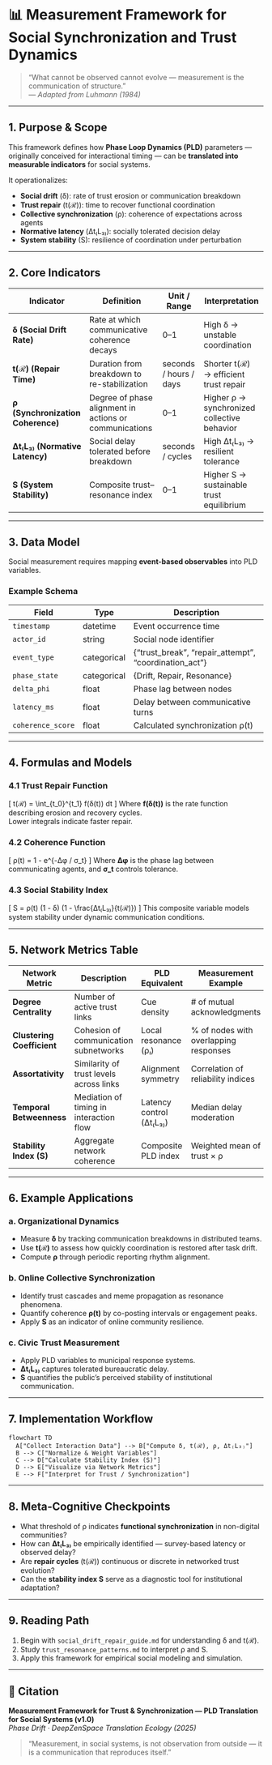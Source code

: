 # 📊 Measurement Framework for Social Synchronization and Trust Dynamics

> “What cannot be observed cannot evolve — measurement is the communication of structure.”  
> — *Adapted from Luhmann (1984)*

---

## 1. Purpose & Scope

This framework defines how **Phase Loop Dynamics (PLD)** parameters — originally conceived for interactional timing — can be **translated into measurable indicators** for social systems.

It operationalizes:
- **Social drift** (δ): rate of trust erosion or communication breakdown  
- **Trust repair** (t(ℛ)): time to recover functional coordination  
- **Collective synchronization** (ρ): coherence of expectations across agents  
- **Normative latency** (Δt₍L₃₎): socially tolerated decision delay  
- **System stability** (S): resilience of coordination under perturbation  

---

## 2. Core Indicators

| Indicator | Definition | Unit / Range | Interpretation |
|------------|-------------|---------------|----------------|
| **δ (Social Drift Rate)** | Rate at which communicative coherence decays | 0–1 | High δ → unstable coordination |
| **t(ℛ) (Repair Time)** | Duration from breakdown to re-stabilization | seconds / hours / days | Shorter t(ℛ) → efficient trust repair |
| **ρ (Synchronization Coherence)** | Degree of phase alignment in actions or communications | 0–1 | Higher ρ → synchronized collective behavior |
| **Δt₍L₃₎ (Normative Latency)** | Social delay tolerated before breakdown | seconds / cycles | High Δt₍L₃₎ → resilient tolerance |
| **S (System Stability)** | Composite trust–resonance index | 0–1 | Higher S → sustainable trust equilibrium |

---

## 3. Data Model

Social measurement requires mapping **event-based observables** into PLD variables.

### Example Schema
| Field | Type | Description |
|--------|------|-------------|
| `timestamp` | datetime | Event occurrence time |
| `actor_id` | string | Social node identifier |
| `event_type` | categorical | {“trust_break”, “repair_attempt”, “coordination_act”} |
| `phase_state` | categorical | {Drift, Repair, Resonance} |
| `delta_phi` | float | Phase lag between nodes |
| `latency_ms` | float | Delay between communicative turns |
| `coherence_score` | float | Calculated synchronization ρ(t) |

---

## 4. Formulas and Models

### 4.1 Trust Repair Function
\[
t(ℛ) = \int_{t_0}^{t_1} f(δ(t)) dt
\]
Where **f(δ(t))** is the rate function describing erosion and recovery cycles.  
Lower integrals indicate faster repair.

### 4.2 Coherence Function
\[
ρ(t) = 1 - e^{-Δφ / σ_t}
\]
Where **Δφ** is the phase lag between communicating agents, and **σ_t** controls tolerance.

### 4.3 Social Stability Index
\[
S = ρ(t) (1 - δ) (1 - \frac{Δt₍L₃₎}{t(ℛ)})
\]
This composite variable models system stability under dynamic communication conditions.

---

## 5. Network Metrics Table

| Network Metric | Description | PLD Equivalent | Measurement Example |
|----------------|--------------|----------------|----------------------|
| **Degree Centrality** | Number of active trust links | Cue density | # of mutual acknowledgments |
| **Clustering Coefficient** | Cohesion of communication subnetworks | Local resonance (ρₗ) | % of nodes with overlapping responses |
| **Assortativity** | Similarity of trust levels across links | Alignment symmetry | Correlation of reliability indices |
| **Temporal Betweenness** | Mediation of timing in interaction flow | Latency control (Δt₍L₃₎) | Median delay moderation |
| **Stability Index (S)** | Aggregate network coherence | Composite PLD index | Weighted mean of trust × ρ |

---

## 6. Example Applications

### a. Organizational Dynamics
- Measure **δ** by tracking communication breakdowns in distributed teams.  
- Use **t(ℛ)** to assess how quickly coordination is restored after task drift.  
- Compute **ρ** through periodic reporting rhythm alignment.

### b. Online Collective Synchronization
- Identify trust cascades and meme propagation as resonance phenomena.  
- Quantify coherence **ρ(t)** by co-posting intervals or engagement peaks.  
- Apply **S** as an indicator of online community resilience.

### c. Civic Trust Measurement
- Apply PLD variables to municipal response systems.  
- **Δt₍L₃₎** captures tolerated bureaucratic delay.  
- **S** quantifies the public’s perceived stability of institutional communication.

---

## 7. Implementation Workflow

```mermaid
flowchart TD
  A["Collect Interaction Data"] --> B["Compute δ, t(ℛ), ρ, Δt₍L₃₎"]
  B --> C["Normalize & Weight Variables"]
  C --> D["Calculate Stability Index (S)"]
  D --> E["Visualize via Network Metrics"]
  E --> F["Interpret for Trust / Synchronization"]
```

---

## 8. Meta-Cognitive Checkpoints

- What threshold of ρ indicates **functional synchronization** in non-digital communities?  
- How can **Δt₍L₃₎** be empirically identified — survey-based latency or observed delay?  
- Are **repair cycles** (t(ℛ)) continuous or discrete in networked trust evolution?  
- Can the **stability index S** serve as a diagnostic tool for institutional adaptation?

---

## 9. Reading Path

1. Begin with `social_drift_repair_guide.md` for understanding δ and t(ℛ).  
2. Study `trust_resonance_patterns.md` to interpret ρ and S.  
3. Apply this framework for empirical social modeling and simulation.

---

## 📘 Citation

**Measurement Framework for Trust & Synchronization — PLD Translation for Social Systems (v1.0)**  
_Phase Drift · DeepZenSpace Translation Ecology (2025)_

> “Measurement, in social systems, is not observation from outside — it is a communication that reproduces itself.”
